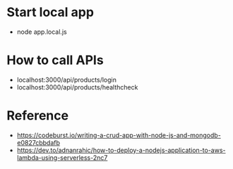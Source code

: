 Start local app
===============
- node app.local.js

How to call APIs
================
- localhost:3000/api/products/login
- localhost:3000/api/products/healthcheck

Reference
=========
- https://codeburst.io/writing-a-crud-app-with-node-js-and-mongodb-e0827cbbdafb
- https://dev.to/adnanrahic/how-to-deploy-a-nodejs-application-to-aws-lambda-using-serverless-2nc7
